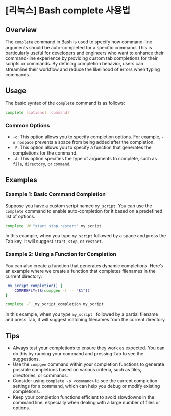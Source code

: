 # [리눅스] Bash complete 사용법

## Overview
The `complete` command in Bash is used to specify how command-line arguments should be auto-completed for a specific command. This is particularly useful for developers and engineers who want to enhance their command-line experience by providing custom tab completions for their scripts or commands. By defining completion behavior, users can streamline their workflow and reduce the likelihood of errors when typing commands.

## Usage
The basic syntax of the `complete` command is as follows:

```bash
complete [options] [command]
```

### Common Options
- `-o`: This option allows you to specify completion options. For example, `-o nospace` prevents a space from being added after the completion.
- `-F`: This option allows you to specify a function that generates the completions for the command.
- `-A`: This option specifies the type of arguments to complete, such as `file`, `directory`, or `command`.

## Examples

### Example 1: Basic Command Completion
Suppose you have a custom script named `my_script`. You can use the `complete` command to enable auto-completion for it based on a predefined list of options.

```bash
complete -W "start stop restart" my_script
```

In this example, when you type `my_script` followed by a space and press the Tab key, it will suggest `start`, `stop`, or `restart`.

### Example 2: Using a Function for Completion
You can also create a function that generates dynamic completions. Here’s an example where we create a function that completes filenames in the current directory:

```bash
_my_script_completion() {
    COMPREPLY=($(compgen -f -- "$1"))
}

complete -F _my_script_completion my_script
```

In this example, when you type `my_script ` followed by a partial filename and press Tab, it will suggest matching filenames from the current directory.

## Tips
- Always test your completions to ensure they work as expected. You can do this by running your command and pressing Tab to see the suggestions.
- Use the `compgen` command within your completion functions to generate possible completions based on various criteria, such as files, directories, or commands.
- Consider using `complete -p <command>` to see the current completion settings for a command, which can help you debug or modify existing completions.
- Keep your completion functions efficient to avoid slowdowns in the command line, especially when dealing with a large number of files or options.